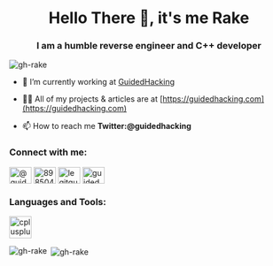 <h1 align="center">Hello There 👋, it's me Rake</h1>
<h3 align="center">I am a humble reverse engineer and C++ developer</h3>

<p align="left"> <img src="https://komarev.com/ghpvc/?username=gh-rake" alt="gh-rake" /> </p>

- 🔭 I’m currently working at [GuidedHacking](https://guidedhacking.com)

- 👨‍💻 All of my projects & articles are at [https://guidedhacking.com](https://guidedhacking.com)

- 📫 How to reach me **Twitter:@guidedhacking**

<p align="left">
<h3 align="left">Connect with me:</h3>
<a href="https://twitter.com/@guidedhacking" target="blank"><img align="center" src="https://cdn.jsdelivr.net/npm/simple-icons@3.0.1/icons/twitter.svg" alt="@guidedhacking" height="30" width="40" /></a>
<a href="https://stackoverflow.com/users/8985046" target="blank"><img align="center" src="https://cdn.jsdelivr.net/npm/simple-icons@3.0.1/icons/stackoverflow.svg" alt="8985046" height="30" width="40" /></a>
<a href="https://instagram.com/legitguidedhacking" target="blank"><img align="center" src="https://cdn.jsdelivr.net/npm/simple-icons@3.0.1/icons/instagram.svg" alt="legitguidedhacking" height="30" width="40" /></a>
<a href="https://www.youtube.com/c/guidedhacking" target="blank"><img align="center" src="https://cdn.jsdelivr.net/npm/simple-icons@3.0.1/icons/youtube.svg" alt="guidedhacking" height="30" width="40" /></a>
</p>

<h3 align="left">Languages and Tools:</h3>
<p align="left"> <a href="https://www.w3schools.com/cpp/" target="_blank"> <img src="https://devicons.github.io/devicon/devicon.git/icons/cplusplus/cplusplus-original.svg" alt="cplusplus" width="40" height="40"/> </a> </p>

<p><img align="left" src="https://github-readme-stats.vercel.app/api/top-langs/?username=gh-rake&layout=compact" alt="gh-rake" /></p>

<p>&nbsp;<img align="center" src="https://github-readme-stats.vercel.app/api?username=gh-rake&show_icons=true" alt="gh-rake" /></p>
